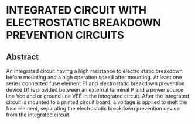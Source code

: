 # INTEGRATED CIRCUIT WITH ELECTROSTATIC BREAKDOWN PREVENTION CIRCUITS

## Abstract
An integrated circuit having a high resistance to electro static breakdown before mounting and a high operation speed after mounting. At least one series connected fuse element F1 and electrostatic breakdown prevention device D1 is provided between an external terminal P and a power source line Vcc and or ground line VEE in the integrated circuit. After the integrated circuit is mounted to a printed circuit board, a voltage is applied to melt the fuse element, separating the electrostatic breakdown prevention device from the integrated circuit.